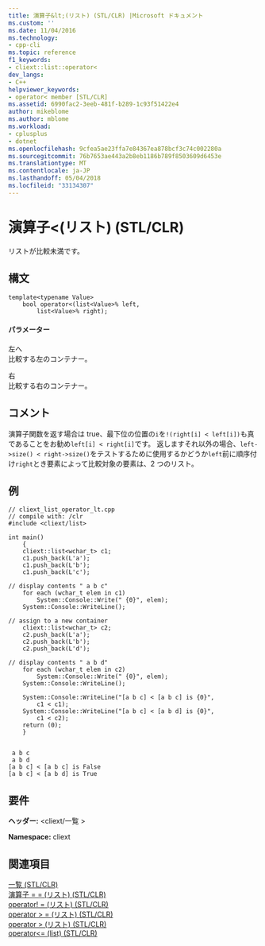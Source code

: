 ```yaml
---
title: 演算子&lt;(リスト) (STL/CLR) |Microsoft ドキュメント
ms.custom: ''
ms.date: 11/04/2016
ms.technology:
- cpp-cli
ms.topic: reference
f1_keywords:
- cliext::list::operator<
dev_langs:
- C++
helpviewer_keywords:
- operator< member [STL/CLR]
ms.assetid: 6990fac2-3eeb-481f-b289-1c93f51422e4
author: mikeblome
ms.author: mblome
ms.workload:
- cplusplus
- dotnet
ms.openlocfilehash: 9cfea5ae23ffa7e84367ea878bcf3c74c002280a
ms.sourcegitcommit: 76b7653ae443a2b8eb1186b789f8503609d6453e
ms.translationtype: MT
ms.contentlocale: ja-JP
ms.lasthandoff: 05/04/2018
ms.locfileid: "33134307"
---
```

# <a name="operatorlt-list-stlclr"></a>演算子&lt;(リスト) (STL/CLR)
リストが比較未満です。  
  
## <a name="syntax"></a>構文  
  
```  
template<typename Value>  
    bool operator<(list<Value>% left,  
        list<Value>% right);  
```  
  
#### <a name="parameters"></a>パラメーター  
 左へ  
 比較する左のコンテナー。  
  
 右  
 比較する右のコンテナー。  
  
## <a name="remarks"></a>コメント  
 演算子関数を返す場合は true、最下位の位置の`i`を`!(right[i] < left[i])`も真であることをお勧め`left[i] < right[i]`です。 返しますそれ以外の場合、`left->size() < right->size()`をテストするために使用するかどうか`left`前に順序付け`right`とき要素によって比較対象の要素は、2 つのリスト。  
  
## <a name="example"></a>例  
  
```  
// cliext_list_operator_lt.cpp   
// compile with: /clr   
#include <cliext/list>   
  
int main()   
    {   
    cliext::list<wchar_t> c1;   
    c1.push_back(L'a');   
    c1.push_back(L'b');   
    c1.push_back(L'c');   
  
// display contents " a b c"   
    for each (wchar_t elem in c1)   
        System::Console::Write(" {0}", elem);   
    System::Console::WriteLine();   
  
// assign to a new container   
    cliext::list<wchar_t> c2;   
    c2.push_back(L'a');   
    c2.push_back(L'b');   
    c2.push_back(L'd');   
  
// display contents " a b d"   
    for each (wchar_t elem in c2)   
        System::Console::Write(" {0}", elem);   
    System::Console::WriteLine();   
  
    System::Console::WriteLine("[a b c] < [a b c] is {0}",   
        c1 < c1);   
    System::Console::WriteLine("[a b c] < [a b d] is {0}",   
        c1 < c2);   
    return (0);   
    }  
  
```  
  
```Output  
 a b c  
 a b d  
[a b c] < [a b c] is False  
[a b c] < [a b d] is True  
```  
  
## <a name="requirements"></a>要件  
 **ヘッダー:** \<cliext/一覧 >  
  
 **Namespace:** cliext  
  
## <a name="see-also"></a>関連項目  
 [一覧 (STL/CLR)](../dotnet/list-stl-clr.md)   
 [演算子 = = (リスト) (STL/CLR)](../dotnet/operator-equality-list-stl-clr.md)   
 [operator! = (リスト) (STL/CLR)](../dotnet/operator-inequality-list-stl-clr.md)   
 [operator > = (リスト) (STL/CLR)](../dotnet/operator-greater-or-equal-list-stl-clr.md)   
 [operator > (リスト) (STL/CLR)](../dotnet/operator-greater-than-list-stl-clr.md)   
 [operator<= (list) (STL/CLR)](../dotnet/operator-less-or-equal-list-stl-clr.md)